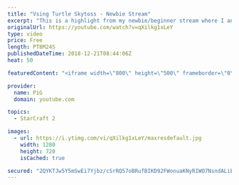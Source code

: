 ```yaml
---
title: "Vsing Turtle Skytoss - Newbie Stream"
excerpt: "This is a highlight from my newbie/beginner stream where I analyse a players replay who struggles with vsing turtling skytoss players -- Watch live at https://www.twitch.tv/x5_pig"
originalUrl: https://youtube.com/watch?v=qXilkg1xLeY
type: video
price: Free
length: PT8M24S
publishedDateTime: 2018-12-21T08:44:06Z
heat: 50

featuredContent: "<iframe width=\"800\" height=\"500\" frameborder=\"0\" src=\"https://www.youtube.com/embed/qXilkg1xLeY\" allow=\"accelerometer; autoplay; encrypted-media; gyroscope; picture-in-picture\" allowfullscreen></iframe>"

provider:
  name: PiG
  domain: youtube.com

topics:
  - StarCraft 2

images:
  - url: https://i.ytimg.com/vi/qXilkg1xLeY/maxresdefault.jpg
    width: 1280
    height: 720
    isCached: true

secured: "2QYKTJw5Y5mSwEi7Yjbz/cSrRQ57oBRufBIKD92FWonuaKNyRIWO7NsndALiExsOXoeYlf22juayjz3jyowczklakMtFYG9caCqj2EoKwKkA+2jPuqdPd5R2VZLNDMP8SJzEVud1Mbvi006/238vYtrmfjSOuVAct8f2tqkwmnSv37GB+D3YXeGor7hU8KL8FvPEPOaDOEfACezF/bvEEhR64GPW5o/1AKvo2JOY7uIREZcFUcmBc+j0al2gfpZL/i699pFsMAcs8aAD8zOGFm2zEthjnQx82F8tLWGNRjoW8qOVoCHMVDG+NAVSUg2oVDeRtlDVMwliBvH4XXt+QyXQdPofUir6NgB0wqNqYb6OfCAU065sD0lIMKlPgA6+RgUVcRtfWFJtl5dc4v482+bqjj4D6F27UlqNwJv65Yc=;v2GzA3ass1Cgyh6zLkk2rw=="
---
```


